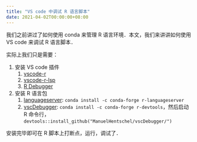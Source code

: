```yaml
---
title: "VS code 中调试 R 语言脚本"
date: 2021-04-02T00:00:00+08:00
---
```


我们之前讲过了如何使用 conda 来管理 R 语言环境．本文，我们来讲讲如何使用 VS code 来调试 R 语言脚本．

实际上我们只是需要：

1. 安装 VS code 插件
   1.  [vscode-r](https://marketplace.visualstudio.com/items?itemName=Ikuyadeu.r)
   2. [vscode-r-lsp](https://marketplace.visualstudio.com/items?itemName=REditorSupport.r-lsp)
   3. [R Debugger](https://marketplace.visualstudio.com/items?itemName=RDebugger.r-debugger)
2. 安装 R 语言包
   1. [languageserver](https://github.com/REditorSupport/languageserver): `conda install -c conda-forge r-languageserver `
   2. [vscDebugger](https://github.com/ManuelHentschel/vscDebugger): `conda install -c conda-forge r-devtools`，然后启动 R 命令行，`devtools::install_github("ManuelHentschel/vscDebugger/")`

安装完毕即可在 R 脚本上打断点，运行，调试了．
